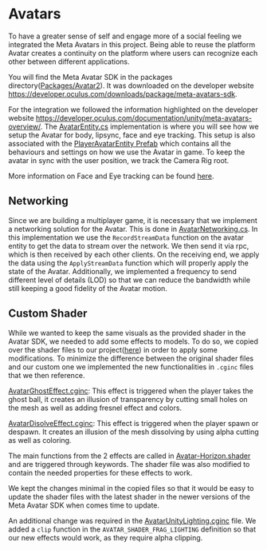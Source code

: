# Avatars
To have a greater sense of self and engage more of a social feeling we integrated the Meta Avatars in this project.
Being able to reuse the platform Avatar creates a continuity on the platform where users can recognize each other between different applications.

You will find the Meta Avatar SDK in the packages directory([Packages/Avatar2](../Packages/Avatar2)). It was downloaded on the developer website https://developer.oculus.com/downloads/package/meta-avatars-sdk.

For the integration we followed the information highlighted on the developer website https://developer.oculus.com/documentation/unity/meta-avatars-overview/. The [AvatarEntity.cs](../Packages/com.meta.multiplayer.netcode-photon/Avatar/AvatarEntity.cs) implementation is where you will see how we setup the Avatar for body, lipsync, face and eye tracking. This setup is also associated with the [PlayerAvatarEntity Prefab](../Assets/UltimateGloveBall/Prefabs/Arena/Player/PlayerAvatarEntity.prefab) which contains all the behaviours and settings on how we use the Avatar in game.
To keep the avatar in sync with the user position, we track the Camera Rig root.

More information on Face and Eye tracking can be found [here](https://developer.oculus.com/documentation/unity/meta-avatars-face-eye-pose/).

## Networking
Since we are building a multiplayer game, it is necessary that we implement a networking solution for the Avatar.
This is done in [AvatarNetworking.cs](../Packages/com.meta.multiplayer.netcode-photon/Avatar/AvatarNetworking.cs). In this implementation we use the `RecordStreamData` function on the avatar entity to get the data to stream over the network. We then send it via rpc, which is then received by each other clients.
On the receiving end, we apply the data using the `ApplyStreamData` function which will properly apply the state of the Avatar. Additionally, we implemented a frequency to send different level of details (LOD) so that we can reduce the bandwidth while still keeping a good fidelity of the Avatar motion.

## Custom Shader
While we wanted to keep the same visuals as the provided shader in the Avatar SDK, we needed to add some effects to models. To do so, we copied over the shader files to our project([here](../Assets/UltimateGloveBall/VFX/Shaders/CustomAvatar)) in order to apply some modifications.
To minimize the difference between the original shader files and our custom one we implemented the new functionalities in `.cginc` files that we then reference.

[AvatarGhostEffect.cginc](../Assets/UltimateGloveBall/VFX/Shaders/CustomAvatar/Horizon/AvatarGhostEffect.cginc): This effect is triggered when the player takes the ghost ball, it creates an illusion of transparency by cutting small holes on the mesh as well as adding fresnel effect and colors.

[AvatarDisolveEffect.cginc](../Assets/UltimateGloveBall/VFX/Shaders/CustomAvatar/Horizon/AvatarDisolveEffect.cginc): This effect is triggered when the player spawn or despawn. It creates an illusion of the mesh dissolving by using alpha cutting as well as coloring.

The main functions from the 2 effects are called in [Avatar-Horizon.shader](../Assets/UltimateGloveBall/VFX/Shaders/CustomAvatar/Horizon/Avatar-Horizon.shader) and are triggered through keywords. The shader file was also modified to contain the needed properties for these effects to work.

We kept the changes minimal in the copied files so that it would be easy to update the shader files with the latest shader in the newer versions of the Meta Avatar SDK when comes time to update.

An additional change was required in the [AvatarUnityLighting.cginc](../Assets/UltimateGloveBall/VFX/Shaders/CustomAvatar/Horizon/UnityLighting/AvatarUnityLighting.cginc) file. We added a `clip` function in the `AVATAR_SHADER_FRAG_LIGHTING` definition so that our new effects would work, as they require alpha clipping.

